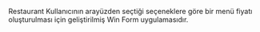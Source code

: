Restaurant
Kullanıcının arayüzden seçtiği seçeneklere göre bir menü fiyatı oluşturulması için geliştirilmiş Win Form uygulamasıdır.
